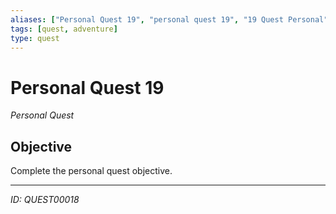 ```yaml
---
aliases: ["Personal Quest 19", "personal quest 19", "19 Quest Personal"]
tags: [quest, adventure]
type: quest
---
```


# Personal Quest 19

*Personal Quest*

## Objective
Complete the personal quest objective.

---
*ID: QUEST00018*